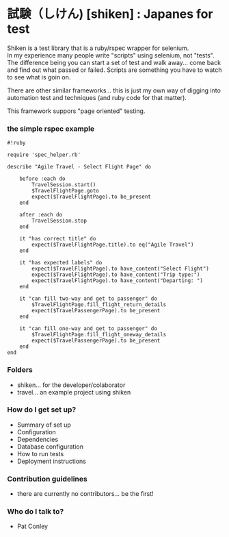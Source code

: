 # 試験（しけん) [shiken] : Japanes for test

Shiken is a test library that is a ruby/rspec wrapper for selenium.  
In my experience many people write "scripts" using selenium, not "tests".  The
difference being you can start a set of test and walk away... come back and
find out what passed or failed.  Scripts are something you have to watch to
see what is goin on.

There are other similar frameworks... this is just my own way of digging into 
automation test and techniques (and ruby code for that matter).

This framework suppors "page oriented" testing.

### the simple rspec example ###


```
#!ruby

require 'spec_helper.rb'

describe "Agile Travel - Select Flight Page" do
	
	before :each do
		TravelSession.start()
    	$TravelFlightPage.goto
    	expect($TravelFlightPage).to be_present
	end
  
  	after :each do
		TravelSession.stop
  	end
	
	it "has correct title" do
		expect($TravelFlightPage.title).to eq("Agile Travel")
	end
  
	it "has expected labels" do
		expect($TravelFlightPage).to have_content("Select Flight")
		expect($TravelFlightPage).to have_content("Trip type:")
		expect($TravelFlightPage).to have_content("Departing: ")
	end

	it "can fill two-way and get to passenger" do
    	$TravelFlightPage.fill_flight_return_details
		expect($TravelPassengerPage).to be_present
  	end
  
  	it "can fill one-way and get to passenger" do
    	$TravelFlightPage.fill_flight_oneway_details
		expect($TravelPassengerPage).to be_present
  	end
end

```

### Folders ###

* shiken... for the developer/colaborator
* travel... an example project using shiken

### How do I get set up? ###

* Summary of set up
* Configuration
* Dependencies
* Database configuration
* How to run tests
* Deployment instructions

### Contribution guidelines ###

* there are currently no contributors... be the first!


### Who do I talk to? ###

* Pat Conley

